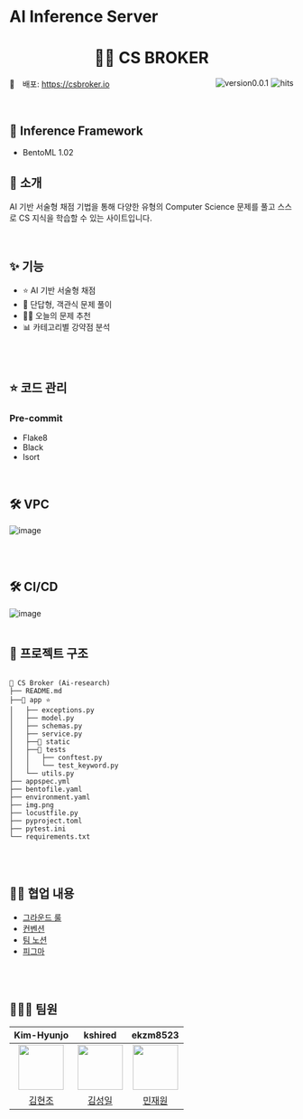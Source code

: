 # AI Inference Server

<h1 align="center">
	🧑‍💻 CS BROKER
</h1>

<img src="https://hits.seeyoufarm.com/api/count/incr/badge.svg?url=https://github.com/SW13-Monstera/frontend&count_bg=%234E416D&title_bg=%23727272&icon=&icon_color=%23E7E7E7&title=hits&edge_flat=false" alt="hits" align='right' style='margin-left:5px;' />

<img src="https://img.shields.io/badge/version-v0.0.1-blue" alt="version0.0.1" align='right' style='margin-left:5px;'/>

🔗 배포: <https://csbroker.io>

<br/>

## 🩻 Inference Framework
- BentoML 1.02

## 👋 소개

AI 기반 서술형 채점 기법을 통해
다양한 유형의 Computer Science 문제를 풀고
스스로 CS 지식을 학습할 수 있는 사이트입니다.

<br/>

## ✨ 기능

- ⭐ AI 기반 서술형 채점
- 📝 단답형, 객관식 문제 풀이
- 🙋‍♂️ 오늘의 문제 추천
- 📊 카테고리별 강약점 분석

<br/><br/>



## ⭐️ 코드 관리
### Pre-commit
  -  Flake8
  -  Black
  -  Isort

<br/>

## 🛠 VPC

![image](https://user-images.githubusercontent.com/67869514/190994895-642abe3b-92ce-41ea-8e05-cde6d5358959.png)

<br/><br/>


## 🛠 CI/CD

![image](https://user-images.githubusercontent.com/67869514/190995142-fc78b1b5-e4a1-43f0-9241-1e3b8e2b7b8b.png)
<br/><br/>

## 📂 프로젝트 구조

```

📁 CS Broker (Ai-research)
├── README.md
├──📁 app ⭐
│   ├── exceptions.py
│   ├── model.py
│   ├── schemas.py
│   ├── service.py
│   ├──📁 static
│   ├──📁 tests
│   │   ├── conftest.py
│   │   └── test_keyword.py
│   └── utils.py
├── appspec.yml
├── bentofile.yaml
├── environment.yaml
├── img.png
├── locustfile.py
├── pyproject.toml
├── pytest.ini
└── requirements.txt

```

<br/><br/>

## 🤙🏻 협업 내용

- [그라운드 룰][ground-rule]
- [컨벤션][convention]
- [팀 노션][notion]
- [피그마][figma]



<br/><br/>

## 👩🏻‍💻 팀원

|                      **Kim-Hyunjo**                      |                      **kshired**                      |                      **ekzm8523**                      |
| :------------------------------------------------------: | :---------------------------------------------------: | :----------------------------------------------------: |
| <img src="https://github.com/Kim-Hyunjo.png" width="80"> | <img src="https://github.com/kshired.png" width="80"> | <img src="https://github.com/ekzm8523.png" width="80"> |
|         [김현조](https://github.com/Kim-Hyunjo)          |         [김성일](https://github.com/kshired)          |         [민재원](https://github.com/ekzm8523)          |

[ground-rule]: https://github.com/SW13-Monstera/.github/wiki/Ground-Rule
[convention]: https://github.com/SW13-Monstera/.github/wiki/Convention
[notion]: https://seed-cry-ce7.notion.site/QUARTER-f5f30a4b31264ae48129812cfb6e67f0
[figma]: https://www.figma.com/file/aBDgy14qYv8oEiqC6n8p4S/CS%2BBROKER-(1)?node-id=0%3A1
